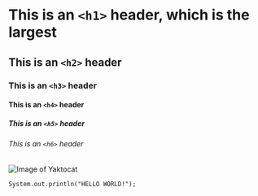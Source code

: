 # This is an ```<h1>``` header, which is the largest
## This is an ```<h2>``` header
### This is an ```<h3>``` header
#### This is an ```<h4>``` header
##### This is an ```<h5>``` header
###### This is an ```<h6>``` header

![Image of Yaktocat](https://octodex.github.com/images/yaktocat.png)

```
System.out.println("HELLO WORLD!");
```
